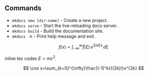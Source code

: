 ## Commands

* `mkdocs new [dir-name]` - Create a new project.
* `mkdocs serve` - Start the live-reloading docs server.
* `mkdocs build` - Build the documentation site.
* `mkdocs -h` - Print help message and exit.

$$
f(x) = \int_{-\infty}^\infty
    \hat f(\xi)\,e^{2 \pi i \xi x}
    \,d\xi
$$   

inline tex codes $E=mc^2$.

$$
\cos x=\sum_{k=0}^{\infty}\frac{(-1)^k}{(2k)!}x^{2k}
$$